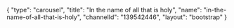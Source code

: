 {
    "type": "carousel",
    "title": "In the name of all that is holy",
    "name": "in-the-name-of-all-that-is-holy",
    "channelId": "139542446",
    "layout": "bootstrap"
}